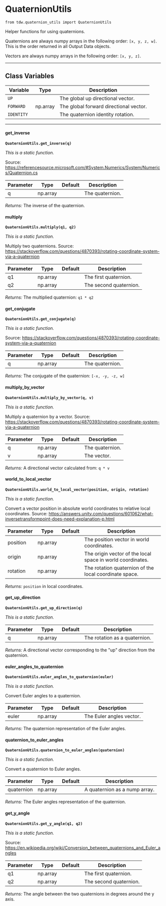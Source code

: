 # QuaternionUtils

`from tdw.quaternion_utils import QuaternionUtils`

Helper functions for using quaternions.

Quaternions are always numpy arrays in the following order: `[x, y, z, w]`.
This is the order returned in all Output Data objects.

Vectors are always numpy arrays in the following order: `[x, y, z]`.

***

## Class Variables

| Variable | Type | Description |
| --- | --- | --- |
| `UP ` |  | The global up directional vector. |
| `FORWARD` | np.array | The global forward directional vector. |
| `IDENTITY ` |  | The quaternion identity rotation. |

***

#### get_inverse

**`QuaternionUtils.get_inverse(q)`**

_This is a static function._

Source: https://referencesource.microsoft.com/#System.Numerics/System/Numerics/Quaternion.cs


| Parameter | Type | Default | Description |
| --- | --- | --- | --- |
| q |  np.array |  | The quaternion. |

_Returns:_  The inverse of the quaternion.

#### multiply

**`QuaternionUtils.multiply(q1, q2)`**

_This is a static function._

Multiply two quaternions.
Source: https://stackoverflow.com/questions/4870393/rotating-coordinate-system-via-a-quaternion

| Parameter | Type | Default | Description |
| --- | --- | --- | --- |
| q1 |  np.array |  | The first quaternion. |
| q2 |  np.array |  | The second quaternion. |

_Returns:_  The multiplied quaternion: `q1 * q2`

#### get_conjugate

**`QuaternionUtils.get_conjugate(q)`**

_This is a static function._

Source: https://stackoverflow.com/questions/4870393/rotating-coordinate-system-via-a-quaternion


| Parameter | Type | Default | Description |
| --- | --- | --- | --- |
| q |  np.array |  | The quaternion. |

_Returns:_  The conjugate of the quaternion: `[-x, -y, -z, w]`

#### multiply_by_vector

**`QuaternionUtils.multiply_by_vector(q, v)`**

_This is a static function._

Multiply a quaternion by a vector.
Source: https://stackoverflow.com/questions/4870393/rotating-coordinate-system-via-a-quaternion


| Parameter | Type | Default | Description |
| --- | --- | --- | --- |
| q |  np.array |  | The quaternion. |
| v |  np.array |  | The vector. |

_Returns:_  A directional vector calculated from: `q * v`

#### world_to_local_vector

**`QuaternionUtils.world_to_local_vector(position, origin, rotation)`**

_This is a static function._

Convert a vector position in absolute world coordinates to relative local coordinates.
Source: https://answers.unity.com/questions/601062/what-inversetransformpoint-does-need-explanation-p.html


| Parameter | Type | Default | Description |
| --- | --- | --- | --- |
| position |  np.array |  | The position vector in world coordinates. |
| origin |  np.array |  | The origin vector of the local space in world coordinates. |
| rotation |  np.array |  | The rotation quaternion of the local coordinate space. |

_Returns:_  `position` in local coordinates.

#### get_up_direction

**`QuaternionUtils.get_up_direction(q)`**

_This is a static function._


| Parameter | Type | Default | Description |
| --- | --- | --- | --- |
| q |  np.array |  | The rotation as a quaternion. |

_Returns:_  A directional vector corresponding to the "up" direction from the quaternion.

#### euler_angles_to_quaternion

**`QuaternionUtils.euler_angles_to_quaternion(euler)`**

_This is a static function._

Convert Euler angles to a quaternion.


| Parameter | Type | Default | Description |
| --- | --- | --- | --- |
| euler |  np.array |  | The Euler angles vector. |

_Returns:_  The quaternion representation of the Euler angles.

#### quaternion_to_euler_angles

**`QuaternionUtils.quaternion_to_euler_angles(quaternion)`**

_This is a static function._

Convert a quaternion to Euler angles.


| Parameter | Type | Default | Description |
| --- | --- | --- | --- |
| quaternion |  np.array |  | A quaternion as a nump array. |

_Returns:_  The Euler angles representation of the quaternion.

#### get_y_angle

**`QuaternionUtils.get_y_angle(q1, q2)`**

_This is a static function._

Source: https://en.wikipedia.org/wiki/Conversion_between_quaternions_and_Euler_angles


| Parameter | Type | Default | Description |
| --- | --- | --- | --- |
| q1 |  np.array |  | The first quaternion. |
| q2 |  np.array |  | The second quaternion. |

_Returns:_  The angle between the two quaternions in degrees around the y axis.

